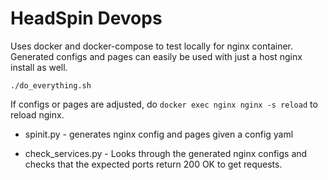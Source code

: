 # HeadSpin Devops

Uses docker and docker-compose to test locally for nginx container.  Generated configs and pages can easily be used with just a host nginx install as well.

````shell
./do_everything.sh
````

If configs or pages are adjusted, do `docker exec nginx nginx -s reload` to reload nginx.



+ spinit.py - generates nginx config and pages given a config yaml

+ check_services.py - Looks through the generated nginx configs and checks that the expected ports return 200 OK to get requests.